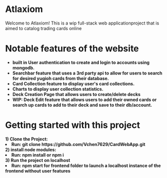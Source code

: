 <h1><strong>Atlaxiom</strong></h1>
Welcome to Atlaxiom! This is a wip full-stack web applicationproject that is aimed to catalog trading cards online<br>

<h1><strong>Notable features of the website</strongZ></h1>
<ul>
    <li>built in User authentication to create and login to accounts using mongodb.</li>
    <li>Searchbar feature that uses a 3rd party api to allow for users to search for desired yugioh cards from their database.</li>
    <li>Card Collection feature to display user's card collections.</li>
    <li>Charts to display user collection statistics.</li>
    <li>Deck Creation Page that allows users to create/delete decks </li>
    <li>WIP: Deck Edit feature that allows users to add their owned cards or search up cards to add to their deck and save to their db/account.</li>
</ul>

<h1> <strong> Getting started with this project </strong> </h1>
<div> 
    1) Clone the Project:
    <li>Run: git clone https://github.com/Vchen7629/CardWebApp.git </li>
</div>
<div>
    2) install node modules:
    <li>Run: npm install or npm i</li>
</div>
<div>
    3) Run the project on localhost
    <li>Run: npm start for frontend folder to launch a localhost instance of the frontend without user features</li>
</div>
